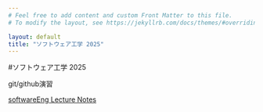```yaml
---
# Feel free to add content and custom Front Matter to this file.
# To modify the layout, see https://jekyllrb.com/docs/themes/#overriding-theme-defaults

layout: default
title: "ソフトウェア工学 2025"
---
```


#ソフトウェア工学 2025

git/github演習

[softwareEng Lecture Notes](softwareEng2025.md)